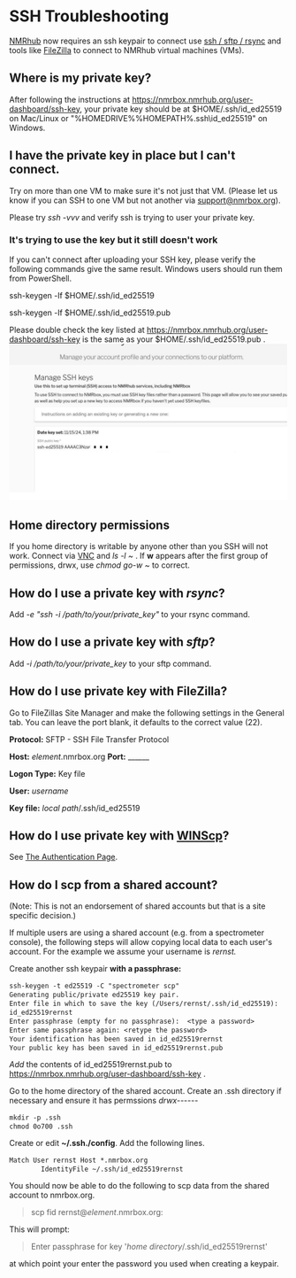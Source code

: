 # SSH Troubleshooting
[NMRhub](https://nmrhub.org) now requires an ssh keypair to connect use [ssh / sftp / rsync](https://openssh.com) and tools like [FileZilla](https://filezilla-project.org) to connect to NMRhub virtual machines (VMs).

## Where is my private key?
After following the instructions at https://nmrbox.nmrhub.org/user-dashboard/ssh-key, your
private key should be at $HOME/.ssh/id_ed25519 on Mac/Linux or "%HOMEDRIVE%%HOMEPATH%\.ssh\id_ed25519" on Windows.

## I have the private key in place but I can't connect.
Try on more than one VM to make sure it's not just that VM. (Please let us know if you can SSH to one VM but not another via support@nmrbox.org).

Please try *ssh -vvv* and verify ssh is trying to user your private key. 

### It's trying to use the key but it still doesn't work
If you can't connect after uploading your SSH key, please verify the following commands give the same result. Windows users should run them from PowerShell.

ssh-keygen -lf $HOME/.ssh/id_ed25519

ssh-keygen -lf $HOME/.ssh/id_ed25519.pub

Please double check the key listed at https://nmrbox.nmrhub.org/user-dashboard/ssh-key is the same as your $HOME/.ssh/id_ed25519.pub .
![Date key set](sample.jpeg)

## Home directory permissions ##
If you home directory is writable by anyone other than you SSH will not work. Connect via [VNC](https://nmrbox.nmrhub.org/pages/getting-started) and *ls -l \~* .
If **w** appears after the first group of permissions, drwx, use *chmod go-w \~* to correct.

## How do I use a private key with *rsync*?
Add _-e "ssh -i /path/to/your/private_key"_ to your rsync command.

## How do I use a private key with *sftp*?
Add _-i /path/to/your/private_key_  to your sftp command.

## How do I use private key with FileZilla?

Go to FileZillas Site Manager and make the following settings in the General tab. You can leave the port blank, it defaults to the correct value (22).

**Protocol:**      SFTP - SSH File Transfer Protocol

**Host:**          *element*.nmrbox.org             **Port:** ______

**Logon Type:**    Key file

**User:**          *username* 

**Key file:**      *local path*/.ssh/id_ed25519            

## How do I use private key with [WINScp](https://winscp.net)?
See [The Authentication Page](https://winscp.net/eng/docs/ui_login_authentication).

## How do I scp from a shared account?
(Note: This is not an endorsement of shared accounts but that is a site specific decision.)

If multiple users are using a shared account (e.g. from a spectrometer console), the following steps will allow copying local data to each user's account.
For the example we assume your username is *rernst.*

Create another ssh keypair **with a passphrase:**

```
ssh-keygen -t ed25519 -C "spectrometer scp"
Generating public/private ed25519 key pair.
Enter file in which to save the key (/Users/rernst/.ssh/id_ed25519): id_ed25519rernst
Enter passphrase (empty for no passphrase):  <type a password>
Enter same passphrase again: <retype the password> 
Your identification has been saved in id_ed25519rernst
Your public key has been saved in id_ed25519rernst.pub
```

*Add* the contents of id_ed25519rernst.pub to https://nmrbox.nmrhub.org/user-dashboard/ssh-key .

Go to the home directory of the shared account. Create an .ssh directory if necessary and ensure it has permssions *drwx------* 

```cd $HOME
mkdir -p .ssh
chmod 0o700 .ssh
```

Create or edit **~/.ssh./config**. Add the following lines.

```
Match User rernst Host *.nmrbox.org
        IdentityFile ~/.ssh/id_ed25519rernst
```

You should now be able to do the following to scp data from the shared account to nmrbox.org.

> scp fid rernst@*element*.nmrbox.org:

This will prompt:

> Enter passphrase for key '*home directory*/.ssh/id_ed25519rernst'

at which point your enter the password you used when creating a keypair. 




